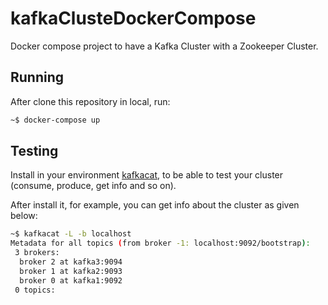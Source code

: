 # kafkaClusteDockerCompose

Docker compose project to have a Kafka Cluster with a Zookeeper Cluster.

## Running

After clone this repository in local, run:

```bash
~$ docker-compose up
```

## Testing

Install in your environment [kafkacat](https://github.com/edenhill/kafkacat), to be able to test your cluster (consume, produce, get info and so on).

After install it, for example, you can get info about the cluster as given below:

```bash
~$ kafkacat -L -b localhost
Metadata for all topics (from broker -1: localhost:9092/bootstrap):
 3 brokers:
  broker 2 at kafka3:9094
  broker 1 at kafka2:9093
  broker 0 at kafka1:9092
 0 topics:
```
